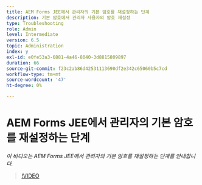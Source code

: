 ```yaml
---
title: AEM Forms JEE에서 관리자의 기본 암호를 재설정하는 단계
description: 기본 암호에서 관리자 사용자의 암호 재설정
type: Troubleshooting
role: Admin
level: Intermediate
version: 6.5
topic: Administration
index: y
exl-id: e0fe53a3-6881-4a46-8040-3d8815809897
duration: 66
source-git-commit: f23c2ab86d42531113690df2e342c65060b5c7cd
workflow-type: tm+mt
source-wordcount: '47'
ht-degree: 0%

---
```


# AEM Forms JEE에서 관리자의 기본 암호를 재설정하는 단계

*이 비디오는 AEM Forms JEE에서 관리자의 기본 암호를 재설정하는 단계를 안내합니다.*

>[!VIDEO](https://video.tv.adobe.com/v/335541?quality=12&learn=on)
